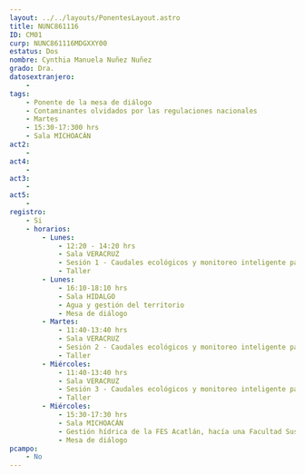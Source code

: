 ```yaml
---
layout: ../../layouts/PonentesLayout.astro
title: NUNC861116
ID: CM01
curp: NUNC861116MDGXXY00
estatus: Dos
nombre: Cynthia Manuela Nuñez Nuñez
grado: Dra.
datosextranjero:
    - 
tags:
    - Ponente de la mesa de diálogo
    - Contaminantes olvidados por las regulaciones nacionales
    - Martes
    - 15:30-17:300 hrs
    - Sala MICHOACÁN
act2: 
    - 
act4: 
    - 
act3: 
    - 
act5: 
    - 
registro:
    - Si
    - horarios:
        - Lunes:  
            - 12:20 - 14:20 hrs
            - Sala VERACRUZ
            - Sesión 1 - Caudales ecológicos y monitoreo inteligente para la gestión del aguaresiduales
            - Taller
        - Lunes:  
            - 16:10-18:10 hrs
            - Sala HIDALGO
            - Agua y gestión del territorio
            - Mesa de diálogo
        - Martes:  
            - 11:40-13:40 hrs
            - Sala VERACRUZ
            - Sesión 2 - Caudales ecológicos y monitoreo inteligente para la gestión del aguaresiduales
            - Taller
        - Miércoles:  
            - 11:40-13:40 hrs
            - Sala VERACRUZ
            - Sesión 3 - Caudales ecológicos y monitoreo inteligente para la gestión del aguaresiduales
            - Taller
        - Miércoles:  
            - 15:30-17:30 hrs
            - Sala MICHOACÁN
            - Gestión hídrica de la FES Acatlán, hacía una Facultad Sustentable
            - Mesa de diálogo
pcampo:
    - No
---
```

